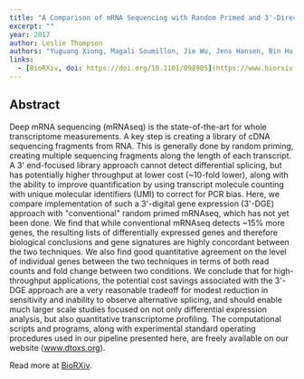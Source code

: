 ```yaml
---
title: "A Comparison of mRNA Sequencing with Random Primed and 3'-Directed Libraries"
excerpt: ""
year: 2017
author: Leslie Thompson
authors: "Yuguang Xiong, Magali Soumillon, Jie Wu, Jens Hansen, Bin Hu, Johan G.C. van Hasselt, Gomathi Jayaraman, Ryan Lim, Mehdi Bouhaddou, Loren Ornelas, James Bochicchio, Lindsay Lenaeus, Jennifer Stocksdale, Jaehee Shim, Emilda Gomez, Dhruv Sareen, Clive Svendsen, Leslie M Thompson, Milind Mahajan, Ravi Iyengar, Eric A Sobie, Evren U Azeloglu, Marc R Birtwistle"
links:
  - [BioRXiv, doi: https://doi.org/10.1101/098905](https://www.biorxiv.org/content/early/2017/01/06/098905)
---
```


## Abstract

Deep mRNA sequencing (mRNAseq) is the state-of-the-art for whole transcriptome measurements. A key step is creating a library of cDNA sequencing fragments from RNA. This is generally done by random priming, creating multiple sequencing fragments along the length of each transcript. A 3' end-focused library approach cannot detect differential splicing, but has potentially higher throughput at lower cost (~10-fold lower), along with the ability to improve quantification by using transcript molecule counting with unique molecular identifiers (UMI) to correct for PCR bias. Here, we compare implementation of such a 3'-digital gene expression (3'-DGE) approach with "conventional" random primed mRNAseq, which has not yet been done. We find that while conventional mRNAseq detects ~15% more genes, the resulting lists of differentially expressed genes and therefore biological conclusions and gene signatures are highly concordant between the two techniques. We also find good quantitative agreement on the level of individual genes between the two techniques in terms of both read counts and fold change between two conditions. We conclude that for high-throughput applications, the potential cost savings associated with the 3'-DGE approach are a very reasonable tradeoff for modest reduction in sensitivity and inability to observe alternative splicing, and should enable much larger scale studies focused on not only differential expression analysis, but also quantitative transcriptome profiling. The computational scripts and programs, along with experimental standard operating procedures used in our pipeline presented here, are freely available on our website (www.dtoxs.org).

Read more at [BioRXiv](https://www.biorxiv.org/content/early/2017/01/06/098905).
